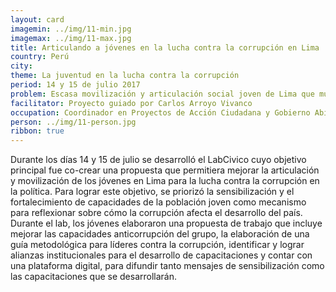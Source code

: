 ```yaml
---
layout: card
imagemin: ../img/11-min.jpg
imagemax: ../img/11-max.jpg
title: Articulando a jóvenes en la lucha contra la corrupción en Lima
country: Perú
city:
theme: La juventud en la lucha contra la corrupción
period: 14 y 15 de julio 2017
problem: Escasa movilización y articulación social joven de Lima que muestre acciones de rechazo a la corrupción en la política
facilitator: Proyecto guiado por Carlos Arroyo Vivanco
occupation: Coordinador en Proyectos de Acción Ciudadana y Gobierno Abierto - Proética
person: ../img/11-person.jpg
ribbon: true
---
```


Durante los días 14 y 15 de julio se desarrolló el LabCivico cuyo objetivo principal fue co-crear una propuesta que permitiera mejorar la articulación y movilización de los jóvenes en Lima para la lucha contra la corrupción en la política. Para lograr este objetivo, se priorizó la sensibilización y el fortalecimiento de capacidades de la población joven como mecanismo para reflexionar sobre cómo la corrupción afecta el desarrollo del país. Durante el lab, los jóvenes elaboraron una propuesta de trabajo que incluye mejorar las capacidades anticorrupción del grupo, la elaboración de una guía metodológica para líderes contra la corrupción, identificar y lograr alianzas institucionales para el desarrollo de capacitaciones y contar con una plataforma digital, para difundir tanto mensajes de sensibilización como las capacitaciones que se desarrollarán.
